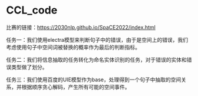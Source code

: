 # CCL_code

比赛的链接：https://2030nlp.github.io/SpaCE2022/index.html

任务一：我们使用electra模型来判断句子中的错误，由于是空间上的错误，我们考虑使用句子中空间词被替换的概率作为最后的判断指标。

任务二：我们将信息抽取的任务转化为命名实体识别的任务，对于错误的实体和错误类型做了划分。

任务三：我们使用百度的UIE模型作为base，处理得到一个句子中抽取的空间关系，并根据顺序贪心解码，产生所有可能的空间事件。

